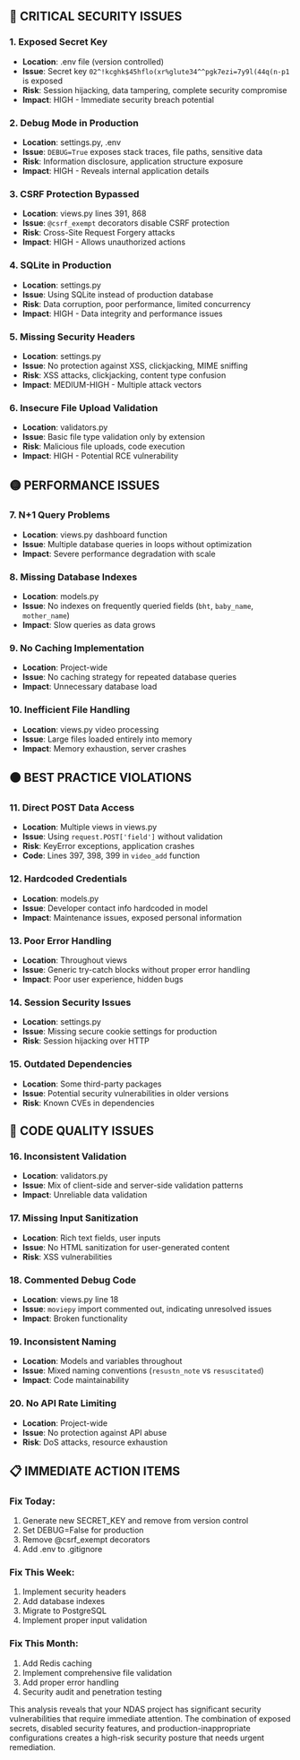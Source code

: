 
## 🔴 **CRITICAL SECURITY ISSUES**

### 1. **Exposed Secret Key**
- **Location**: .env file (version controlled)
- **Issue**: Secret key `02^!kcghk$45hflo(xr%glute34^^pgk7ezi=7y9l(44q(n-p1` is exposed
- **Risk**: Session hijacking, data tampering, complete security compromise
- **Impact**: HIGH - Immediate security breach potential

### 2. **Debug Mode in Production**
- **Location**: settings.py, .env
- **Issue**: `DEBUG=True` exposes stack traces, file paths, sensitive data
- **Risk**: Information disclosure, application structure exposure
- **Impact**: HIGH - Reveals internal application details

### 3. **CSRF Protection Bypassed**
- **Location**: views.py lines 391, 868
- **Issue**: `@csrf_exempt` decorators disable CSRF protection
- **Risk**: Cross-Site Request Forgery attacks
- **Impact**: HIGH - Allows unauthorized actions

### 4. **SQLite in Production**
- **Location**: settings.py
- **Issue**: Using SQLite instead of production database
- **Risk**: Data corruption, poor performance, limited concurrency
- **Impact**: HIGH - Data integrity and performance issues

### 5. **Missing Security Headers**
- **Location**: settings.py
- **Issue**: No protection against XSS, clickjacking, MIME sniffing
- **Risk**: XSS attacks, clickjacking, content type confusion
- **Impact**: MEDIUM-HIGH - Multiple attack vectors

### 6. **Insecure File Upload Validation**
- **Location**: validators.py
- **Issue**: Basic file type validation only by extension
- **Risk**: Malicious file uploads, code execution
- **Impact**: HIGH - Potential RCE vulnerability

## 🟡 **PERFORMANCE ISSUES**

### 7. **N+1 Query Problems**
- **Location**: views.py dashboard function
- **Issue**: Multiple database queries in loops without optimization
- **Impact**: Severe performance degradation with scale

### 8. **Missing Database Indexes**
- **Location**: models.py
- **Issue**: No indexes on frequently queried fields (`bht`, `baby_name`, `mother_name`)
- **Impact**: Slow queries as data grows

### 9. **No Caching Implementation**
- **Location**: Project-wide
- **Issue**: No caching strategy for repeated database queries
- **Impact**: Unnecessary database load

### 10. **Inefficient File Handling**
- **Location**: views.py video processing
- **Issue**: Large files loaded entirely into memory
- **Impact**: Memory exhaustion, server crashes

## 🟠 **BEST PRACTICE VIOLATIONS**

### 11. **Direct POST Data Access**
- **Location**: Multiple views in views.py
- **Issue**: Using `request.POST['field']` without validation
- **Risk**: KeyError exceptions, application crashes
- **Code**: Lines 397, 398, 399 in `video_add` function

### 12. **Hardcoded Credentials**
- **Location**: models.py
- **Issue**: Developer contact info hardcoded in model
- **Impact**: Maintenance issues, exposed personal information

### 13. **Poor Error Handling**
- **Location**: Throughout views
- **Issue**: Generic try-catch blocks without proper error handling
- **Impact**: Poor user experience, hidden bugs

### 14. **Session Security Issues**
- **Location**: settings.py
- **Issue**: Missing secure cookie settings for production
- **Risk**: Session hijacking over HTTP

### 15. **Outdated Dependencies**
- **Location**: Some third-party packages
- **Issue**: Potential security vulnerabilities in older versions
- **Risk**: Known CVEs in dependencies

## 🔵 **CODE QUALITY ISSUES**

### 16. **Inconsistent Validation**
- **Location**: validators.py
- **Issue**: Mix of client-side and server-side validation patterns
- **Impact**: Unreliable data validation

### 17. **Missing Input Sanitization**
- **Location**: Rich text fields, user inputs
- **Issue**: No HTML sanitization for user-generated content
- **Risk**: XSS vulnerabilities

### 18. **Commented Debug Code**
- **Location**: views.py line 18
- **Issue**: `moviepy` import commented out, indicating unresolved issues
- **Impact**: Broken functionality

### 19. **Inconsistent Naming**
- **Location**: Models and variables throughout
- **Issue**: Mixed naming conventions (`resustn_note` vs `resuscitated`)
- **Impact**: Code maintainability

### 20. **No API Rate Limiting**
- **Location**: Project-wide
- **Issue**: No protection against API abuse
- **Risk**: DoS attacks, resource exhaustion

## 📋 **IMMEDIATE ACTION ITEMS**

### **Fix Today:**
1. Generate new SECRET_KEY and remove from version control
2. Set DEBUG=False for production
3. Remove @csrf_exempt decorators
4. Add .env to .gitignore

### **Fix This Week:**
1. Implement security headers
2. Add database indexes
3. Migrate to PostgreSQL
4. Implement proper input validation

### **Fix This Month:**
1. Add Redis caching
2. Implement comprehensive file validation
3. Add proper error handling
4. Security audit and penetration testing

This analysis reveals that your NDAS project has significant security vulnerabilities that require immediate attention. The combination of exposed secrets, disabled security features, and production-inappropriate configurations creates a high-risk security posture that needs urgent remediation.